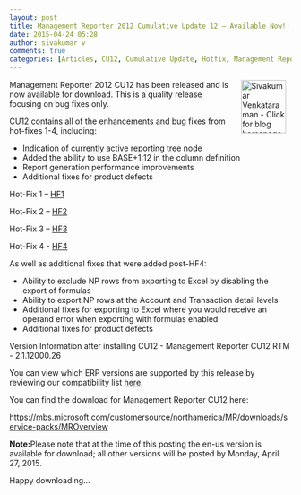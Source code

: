 ```yaml
---
layout: post
title: Management Reporter 2012 Cumulative Update 12 – Available Now!!!
date: 2015-04-24 05:28
author: sivakumar v
comments: true
categories: [Articles, CU12, Cumulative Update, Hotfix, Management Reporter 2012, Sivakumar Venkataraman, Uncategorized]
---
```

<p style="text-align:left;"><a title="Sivakumar Venkataraman - Click for blog homepage"><img width="80" height="95" align="right" alt="Sivakumar Venkataraman - Click for blog homepage" src="https://microsofttpd.github.io/assets/0871.sivav.jpg" border="0" hspace="10" /></a>Management Reporter 2012 CU12 has been released and is now available for download. This is a quality release focusing on bug fixes only.</p>
<p>CU12 contains all of the enhancements and bug fixes from hot-fixes 1-4, including:</p>
<ul>
<li>Indication of currently active reporting tree node</li>
<li>Added the ability to use BASE+1:12 in the column definition</li>
<li>Report generation performance improvements</li>
<li>Additional fixes for product defects</li>
</ul>
<p>Hot-Fix 1 &ndash; <a href="http://blogs.msdn.com/b/dynamics_financial_reporting/archive/2015/01/09/management-reporter-2012-cu11-critical-update-available.aspx" target="_blank">HF1</a></p>
<p>Hot-Fix 2 &ndash; <a href="http://blogs.msdn.com/b/dynamics_financial_reporting/archive/2015/01/26/management-reporter-2012-cu11-hotfix-2-now-available.aspx" target="_blank">HF2</a></p>
<p>Hot-Fix 3 &ndash; <a href="http://blogs.msdn.com/b/dynamics_financial_reporting/archive/2015/02/16/management-reporter-cu11-hotfix-3-now-available.aspx" target="_blank">HF3</a></p>
<p>Hot-Fix 4 - <a href="http://blogs.msdn.com/b/dynamics_financial_reporting/archive/2015/03/30/mr-cu11-hf4-is-available.aspx" target="_blank">HF4</a></p>
<p>As well as additional fixes that were added post-HF4:</p>
<ul>
<li>Ability to exclude NP rows from exporting to Excel by disabling the export of formulas</li>
<li>Ability to export NP rows at the Account and Transaction detail levels</li>
<li>Additional fixes for exporting to Excel where you would receive an operand error when exporting with formulas enabled</li>
<li>Additional fixes for product defects</li>
</ul>
<p>Version Information after installing CU12 - Management Reporter CU12 RTM - 2.1.12000.26</p>
<p>You can view which ERP versions are supported by this release by reviewing our compatibility list <a href="http://blogs.msdn.com/b/dynamics_financial_reporting/archive/2014/03/25/management-reporter-feature-and-version-number-summary.aspx" target="_blank">here</a>.</p>
<p>You can find the download for Management Reporter CU12 here:</p>
<p><a href="https://mbs.microsoft.com/customersource/northamerica/MR/downloads/service-packs/MROverview" target="_blank">https://mbs.microsoft.com/customersource/northamerica/MR/downloads/service-packs/MROverview</a>&nbsp;</p>
<p><strong>Note:</strong>Please note that at the time of this posting the en-us version is available for download; all other versions will be posted by Monday, April 27, 2015.</p>
<p>Happy downloading&hellip;</p>
